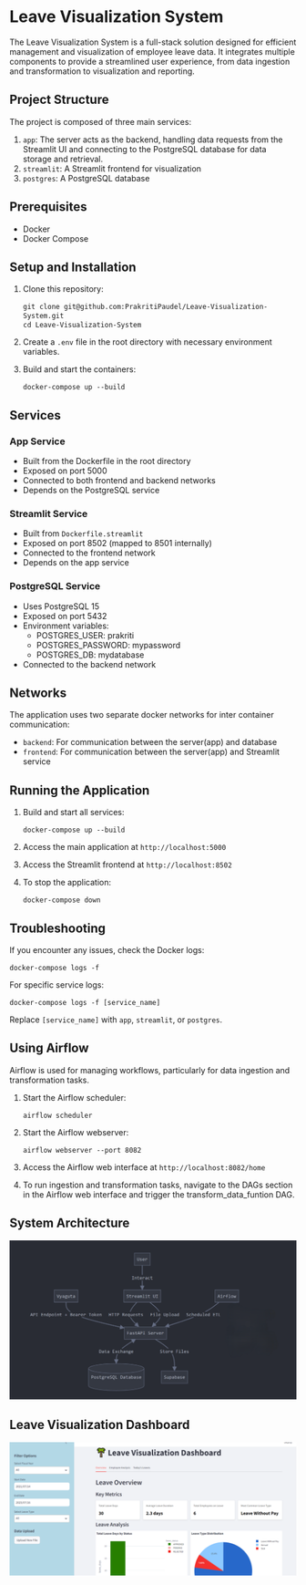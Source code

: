 # Leave Visualization System

The Leave Visualization System is a full-stack solution designed for efficient management and visualization of employee leave data. It integrates multiple components to provide a streamlined user experience, from data ingestion and transformation to visualization and reporting.

## Project Structure

The project is composed of three main services:

1. `app`: The server acts as the backend, handling data requests from the Streamlit UI and connecting to the PostgreSQL database for data storage and retrieval.
2. `streamlit`: A Streamlit frontend for visualization
3. `postgres`: A PostgreSQL database

## Prerequisites

- Docker
- Docker Compose

## Setup and Installation

1. Clone this repository:
   ```
   git clone git@github.com:PrakritiPaudel/Leave-Visualization-System.git
   cd Leave-Visualization-System
   ```

2. Create a `.env` file in the root directory with necessary environment variables.

3. Build and start the containers:
   ```
   docker-compose up --build
   ```

## Services

### App Service

- Built from the Dockerfile in the root directory
- Exposed on port 5000
- Connected to both frontend and backend networks
- Depends on the PostgreSQL service

### Streamlit Service

- Built from `Dockerfile.streamlit`
- Exposed on port 8502 (mapped to 8501 internally)
- Connected to the frontend network
- Depends on the app service

### PostgreSQL Service

- Uses PostgreSQL 15
- Exposed on port 5432
- Environment variables:
  - POSTGRES_USER: prakriti
  - POSTGRES_PASSWORD: mypassword
  - POSTGRES_DB: mydatabase
- Connected to the backend network

## Networks

The application uses two separate docker networks for inter container communication:

- `backend`: For communication between the server(app) and database
- `frontend`: For communication between the server(app) and Streamlit service

## Running the Application

1. Build and start all services:
   ```
   docker-compose up --build
   ```

2. Access the main application at `http://localhost:5000`

3. Access the Streamlit frontend at `http://localhost:8502`

4. To stop the application:
   ```
   docker-compose down
   ```

## Troubleshooting

If you encounter any issues, check the Docker logs:

```
docker-compose logs -f
```

For specific service logs:

```
docker-compose logs -f [service_name]
```

Replace `[service_name]` with `app`, `streamlit`, or `postgres`.

## Using Airflow

Airflow is used for managing workflows, particularly for data ingestion and transformation tasks.

1. Start the Airflow scheduler:
   ```
   airflow scheduler
   ```

2. Start the Airflow webserver:
   ```
   airflow webserver --port 8082
   ```

3. Access the Airflow web interface at `http://localhost:8082/home`

4. To run ingestion and transformation tasks, navigate to the DAGs section in the Airflow web interface and trigger the transform_data_funtion DAG.

## System Architecture
![alt text](<Leave Visualization-1.png>)


## Leave Visualization Dashboard
![alt text](image.png)

